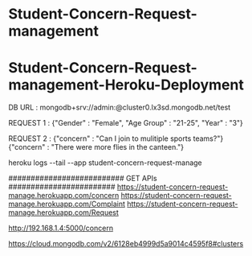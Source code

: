 # Student-Concern-Request-management
# Student-Concern-Request-management-Heroku-Deployment

DB URL : mongodb+srv://admin:<password>@cluster0.lx3sd.mongodb.net/test

REQUEST 1 : {"Gender"  : "Female", "Age Group" : "21-25", "Year" : "3"}
           
REQUEST 2 : {"concern" : "Can I join to mulitiple sports teams?"}
            {"concern" : "There were more flies in the canteen."}

heroku logs --tail --app student-concern-request-manage

##########################  GET APIs  ########################
https://student-concern-request-manage.herokuapp.com/concern
https://student-concern-request-manage.herokuapp.com/Complaint
https://student-concern-request-manage.herokuapp.com/Request




http://192.168.1.4:5000/concern


https://cloud.mongodb.com/v2/6128eb4999d5a9014c4595f8#clusters